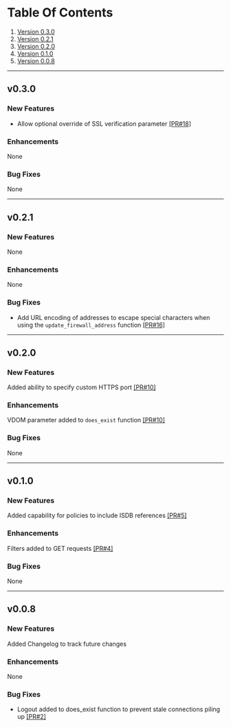 # Table Of Contents
1. [Version 0.3.0](#v030)
1. [Version 0.2.1](#v021)
1. [Version 0.2.0](#v020)
1. [Version 0.1.0](#v010)
1. [Version 0.0.8](#v008)

---

## v0.3.0

### New Features

* Allow optional override of SSL verification parameter [[PR#18]](https://github.com/jsimpso/PyFortiAPI/pull/18)

### Enhancements

None

### Bug Fixes

None

---

## v0.2.1

### New Features

None

### Enhancements

None

### Bug Fixes

* Add URL encoding of addresses to escape special characters when using the `update_firewall_address` function [[PR#16]](https://github.com/jsimpso/PyFortiAPI/pull/16)

---

## v0.2.0

### New Features

Added ability to specify custom HTTPS port [[PR#10]](https://github.com/jsimpso/PyFortiAPI/pull/10)

### Enhancements

VDOM parameter added to `does_exist` function [[PR#10]](https://github.com/jsimpso/PyFortiAPI/pull/10)

### Bug Fixes

None

---

## v0.1.0

### New Features

Added capability for policies to include ISDB references [[PR#5]](https://github.com/jsimpso/PyFortiAPI/pull/5)

### Enhancements

Filters added to GET requests [[PR#4]](https://github.com/jsimpso/PyFortiAPI/pull/4)

### Bug Fixes

None

---

## v0.0.8

### New Features

Added Changelog to track future changes

### Enhancements

None

### Bug Fixes

* Logout added to does_exist function to prevent stale connections piling up [[PR#2]](https://github.com/jsimpso/PyFortiAPI/pull/2)
